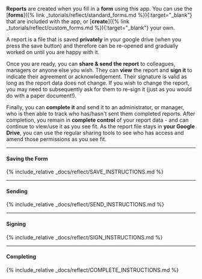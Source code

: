 __Reports__ are created when you fill in a __form__ using this app. You can use the [__forms__]({% link _tutorials/reflect/standard_forms.md %}){:target="_blank"} that are included with the app, or [__create__]({% link _tutorials/reflect/custom_forms.md %}){:target="_blank"} your own.

A report is a file that is saved __privately__ in your google drive (when you press the save button) and therefore can be re-opened and gradually worked on until you are happy with it.

Once you are ready, you can __share & send the report__ to colleagues, managers or anyone else you wish. They can __view__ the report and __sign it__ to indicate their agreement or acknowledgement. Their signature is valid as long as the report data does not change. If you wish to change the report, you may need to subsequently ask for them to re-sign it (just as you would do with a paper document!).

Finally, you can __complete it__ and send it to an administrator, or manager, who is then able to track who has/hasn't sent them completed reports. After completion, you remain in __complete control__ of your report data - and can continue to view/use it as you see fit. As the report file stays in __your Google Drive__, you can use the regular sharing tools to see who has access and amend those permissions as you see fit.

---

#### Saving the Form

{% include_relative _docs/reflect/SAVE_INSTRUCTIONS.md %}

---

#### Sending

{% include_relative _docs/reflect/SEND_INSTRUCTIONS.md %}

---

#### Signing

{% include_relative _docs/reflect/SIGN_INSTRUCTIONS.md %}

---

#### Completing

{% include_relative _docs/reflect/COMPLETE_INSTRUCTIONS.md %}